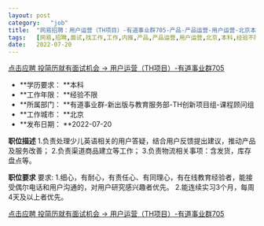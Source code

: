 ```yaml
---
layout:	post
category:	"job"
title:	"网易招聘：用户运营（TH项目）-有道事业群705-产品-产品运营-用户运营-北京本科经验不限"
tags:	[网易,招聘,面试,找工作,工作,内推,产品,产品运营,用户运营,北京,本科,经验不限]
date:	2022-07-20
---
```


[点击应聘 投简历就有面试机会 -> 用户运营（TH项目）-有道事业群705](http://mobile.bole.netease.com/bole/boleDetail?id=41669&employeeId=346f03c3cda5f04c&key=all)



- **学历要求： **本科
- **工作年限： **经验不限
- **所属部门： **有道事业群-新出版与教育服务部-TH创新项目组-课程顾问组
- **工作城市： **北京
- **发布日期： **2022-07-20



**职位描述**
1.负责处理少儿英语相关的用户答疑，结合用户反馈提出建议，推动产品及服务改善；
2.负责渠道商品建立等工作；
3.负责物流相关事项：含发货，库存盘点等。



**职位要求**
要求:
1.细心，有耐心，有责任心、有同理心，有在线教育经验者，能接受偶尔电话和用户沟通的，对用户研究感兴趣者优先。
2.能连续实习3个月，每周4天及以上者优先。



[点击应聘 投简历就有面试机会 -> 用户运营（TH项目）-有道事业群705](http://mobile.bole.netease.com/bole/boleDetail?id=41669&employeeId=346f03c3cda5f04c&key=all)
